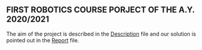 ## FIRST ROBOTICS COURSE PORJECT OF THE A.Y. 2020/2021

The aim of the project is described in the [Description](https://github.com/DavideFoini/ROBOTICS-PROJECT-1-2020-2021/blob/main/Description.pdf) file and our solution is pointed out in the [Report](https://github.com/DavideFoini/ROBOTICS-PROJECT-1-2020-2021/blob/main/Robotics%20-%20Homework%202%20report.pdf) file.
